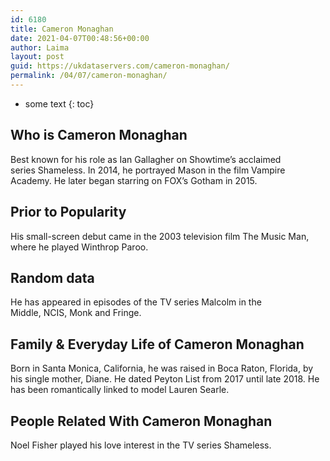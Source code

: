 ```yaml
---
id: 6180
title: Cameron Monaghan
date: 2021-04-07T00:48:56+00:00
author: Laima
layout: post
guid: https://ukdataservers.com/cameron-monaghan/
permalink: /04/07/cameron-monaghan/
---
```


* some text
{: toc}


## Who is Cameron Monaghan
                  
                  
                  
Best known for his role as Ian Gallagher on Showtime&#8217;s acclaimed series Shameless. In 2014, he portrayed Mason in the film Vampire Academy. He later began starring on FOX&#8217;s Gotham in 2015.
                  
              
            
              
            
                
                
                
## Prior to Popularity
                  
                  
                  
His small-screen debut came in the 2003 television film The Music Man, where he played Winthrop Paroo. 
                  
              
            
              
            
                
                
                
## Random data
                  
                  
                  
He has appeared in episodes of the TV series Malcolm in the Middle, NCIS, Monk and Fringe. 
                  
              
            
              
            
                
                
                
## Family & Everyday Life of Cameron Monaghan
                  
                  
                  
Born in Santa Monica, California, he was raised in Boca Raton, Florida, by his single mother, Diane. He dated Peyton List from 2017 until late 2018. He has been romantically linked to model Lauren Searle.
                  
              
            
              
            
                
                
                
## People Related With Cameron Monaghan
                  
                  
                  
Noel Fisher played his love interest in the TV series Shameless. 
                  
              
            
              
            
                
              
            
              
              
            
            
              
            
          
          
          